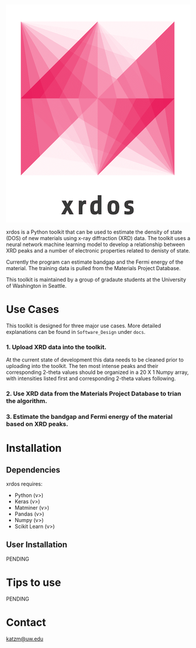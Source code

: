 <p align="center">
  <img src=logo.png>
</p>



xrdos is a Python toolkit that can be used to estimate the density of state (DOS) of new materials using x-ray diffraction (XRD) data. The toolkit uses a neural network machine learning model to develop a relationship between XRD peaks and a number of electronic properties related to denisty of state. 

Currently the program can estimate bandgap and the Fermi energy of the material. The training data is pulled from the Materials Project Database. 



This toolkit is maintained by a group of gradaute students at the University of Washington in Seattle. 

# Use Cases
This toolkit is designed for three major use cases. More detailed explanations can be found in `Software_Design` under `docs`. 
### 1. Upload XRD data into the toolkit. 
 At the current state of development this data needs to be cleaned prior to uploading into the toolkit. The ten most intense peaks and their corresponding 2-theta values should be organized in a 20 X 1 Numpy array, with intensities listed first and corresponding 2-theta values following. 
    
### 2. Use XRD data from the Materials Project Database to trian the algorithm.

### 3. Estimate the bandgap and Fermi energy of the material based on XRD peaks. 

# Installation
## Dependencies

xrdos requires:
 
* Python (v>)
* Keras (v>)
* Matminer (v>)
* Pandas (v>)
* Numpy (v>)
* Scikit Learn (v>)


## User Installation
PENDING

# Tips to use
PENDING

# Contact

katzm@uw.edu
